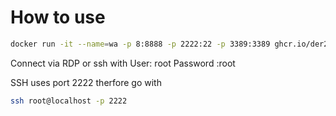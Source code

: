 # How to use
```sh
docker run -it --name=wa -p 8:8888 -p 2222:22 -p 3389:3389 ghcr.io/der2beers/webaudio:testing
```
Connect via RDP or ssh with
User: root
Password :root

SSH uses port 2222 therfore go with
```sh
ssh root@localhost -p 2222
```
